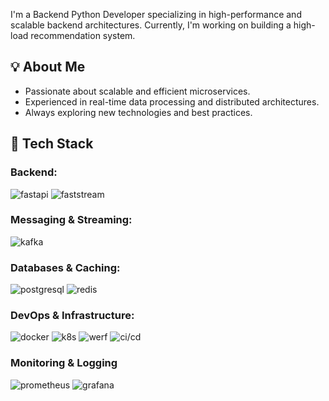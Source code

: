 I'm a Backend Python Developer specializing in high-performance and scalable backend architectures. Currently, I'm working on building a high-load recommendation system.

## 💡 About Me
- Passionate about scalable and efficient microservices.
- Experienced in real-time data processing and distributed architectures.
- Always exploring new technologies and best practices.


## 🚀 Tech Stack
### Backend:
![fastapi](https://img.shields.io/badge/FastAPI-005571?style=for-the-badge&logo=fastapi)
![faststream](https://img.shields.io/badge/faststream-blue?style=for-the-badge&logo=appveyor)

### Messaging & Streaming:
![kafka](https://img.shields.io/badge/Apache_Kafka-231F20?style=for-the-badge&logo=apache-kafka&logoColor=white)

### Databases & Caching:
![postgresql](https://img.shields.io/badge/postgresql-4169e1?style=for-the-badge&logo=postgresql&logoColor=white)
![redis](https://img.shields.io/badge/Redis-DC382D?style=for-the-badge&logo=redis&logoColor=white)

### DevOps & Infrastructure:
![docker](https://img.shields.io/badge/docker-257bd6?style=for-the-badge&logo=docker&logoColor=white)
![k8s](https://img.shields.io/badge/Kubernetes-326CE5?style=for-the-badge&logo=Kubernetes&logoColor=white)
![werf](https://img.shields.io/badge/werf-blue?style=for-the-badge)
![ci/cd](https://img.shields.io/badge/gitlab%20ci-%23181717.svg?style=for-the-badge&logo=gitlab&logoColor=white)

### Monitoring & Logging
![prometheus](https://img.shields.io/badge/Prometheus-000000?style=for-the-badge&logo=prometheus&labelColor=000000)
![grafana](https://img.shields.io/badge/Grafana-black?style=for-the-badge&logo=Grafana)
